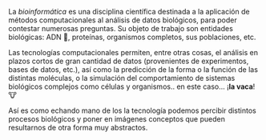 La _bioinformática_ es una disciplina científica destinada a la aplicación de métodos computacionales al análisis de datos biológicos, para poder contestar numerosas preguntas. Su objeto de trabajo son entidades biológicas: ADN 🧬, proteínas, organismos completos, sus poblaciones, etc.

Las tecnologías computacionales permiten, entre otras cosas, el análisis en plazos cortos de gran cantidad de datos (provenientes de experimentos, bases de datos, etc.), así como la predicción de la forma o la función de las distintas moléculas, o la simulación del comportamiento de sistemas biológicos complejos como células y organismos.. en este caso... ¡**la vaca**! :cow: 

Así es como echando mano de los la tecnología podemos percibir distintos procesos biológicos y poner en imágenes conceptos que pueden resultarnos de otra forma muy abstractos.